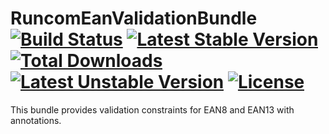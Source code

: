 RuncomEanValidationBundle [![Build Status](https://api.travis-ci.org/runcom/RuncomEanValidationBundle.png)](https://travis-ci.org/runcom/RuncomEanValidationBundle) [![Latest Stable Version](https://poser.pugx.org/runcom/ean-validation-bundle/v/stable.svg)](https://packagist.org/packages/runcom/ean-validation-bundle) [![Total Downloads](https://poser.pugx.org/runcom/ean-validation-bundle/downloads.svg)](https://packagist.org/packages/runcom/ean-validation-bundle) [![Latest Unstable Version](https://poser.pugx.org/runcom/ean-validation-bundle/v/unstable.svg)](https://packagist.org/packages/runcom/ean-validation-bundle) [![License](https://poser.pugx.org/runcom/ean-validation-bundle/license.svg)](https://packagist.org/packages/runcom/ean-validation-bundle)
=====================
This bundle provides validation constraints for EAN8 and EAN13 with annotations.
